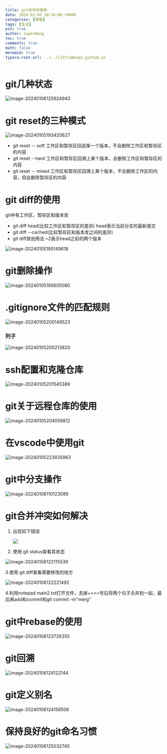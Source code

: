 ```yaml
---
title: git命令的使用
date: 2024-01-03 10:34:00 +0800
categories: [随笔]
tags: [生活]
pin: true
author: superWang
toc: true
comments: true
math: false
mermaid: true
typora-root-url: ../../littleWang1.github.io
---
```


# git几种状态

![image-20240106125924943](/assets/blog_res/2024-01-03-git命令的使用.assets/image-20240106125924943.png)

# git reset的三种模式

![image-20240105193420627](/assets/blog_res/2024-01-03-git命令的使用.assets/image-20240105193420627.png)



- git reset -- soft  工作区和暂存区回说某一个版本，不会删除工作区和暂存区的内容
- git reset --hard 工作区和暂存区回溯上某个版本，会删除工作区和暂存区的内容
- git reset -- mixed 工作区和暂存区回溯上某个版本，不会删除工作区的内容，但会删除暂存区的内容

# git diff的使用

git中有工作区、暂存区和版本库

- git diff head(比较工作区和暂存区的差异)	head表示当前分支的最新提交
- git diff --cached(比较暂存区和版本库之间的差异)
- git diff其他用法   ~2表示head之前的两个版本

 

![image-20240105195149618](/assets/blog_res/2024-01-03-git命令的使用.assets/image-20240105195149618.png)

# git删除操作

![image-20240105195605080](/assets/blog_res/2024-01-03-git命令的使用.assets/image-20240105195605080.png)

# .gitignore文件的匹配规则

![image-20240105200149523](/assets/blog_res/2024-01-03-git命令的使用.assets/image-20240105200149523.png)

### 列子

![image-20240105200213820](/assets/blog_res/2024-01-03-git命令的使用.assets/image-20240105200213820.png)

# ssh配置和克隆仓库

![image-20240105201545389](/assets/blog_res/2024-01-03-git命令的使用.assets/image-20240105201545389.png)

# git关于远程仓库的使用

![image-20240105204059812](/assets/blog_res/2024-01-03-git命令的使用.assets/image-20240105204059812.png)

# 在vscode中使用git

![image-20240105223935963](/assets/blog_res/2024-01-03-git命令的使用.assets/image-20240105223935963.png)

# git中分支操作

![image-20240106110123089](/assets/blog_res/2024-01-03-git命令的使用.assets/image-20240106110123089.png)

# git合并冲突如何解决

1. 出现如下错误

   ![](/assets/blog_res/2024-01-03-git命令的使用.assets/image-20240106121822745.png)

2. 使用 git status查看其状态

![image-20240106122115539](/assets/blog_res/2024-01-03-git命令的使用.assets/image-20240106122115539.png)

3.使用 git diff查看需要修改的地方

![image-20240106122221492](/assets/blog_res/2024-01-03-git命令的使用.assets/image-20240106122221492.png)



4.利用notepad main2.txt打开文件，去掉+<>=号后将两个句子合并到一起，最后再add和commit和git commit -m"merg"





# git中rebase的使用

![image-20240106123726355](/assets/blog_res/2024-01-03-git命令的使用.assets/image-20240106123726355.png)

# git回溯

![image-20240106124122144](/assets/blog_res/2024-01-03-git命令的使用.assets/image-20240106124122144.png)

# git定义别名

![image-20240106124158506](/assets/blog_res/2024-01-03-git命令的使用.assets/image-20240106124158506.png)

# 保持良好的git命名习惯

![image-20240106125032745](/assets/blog_res/2024-01-03-git命令的使用.assets/image-20240106125032745.png)
